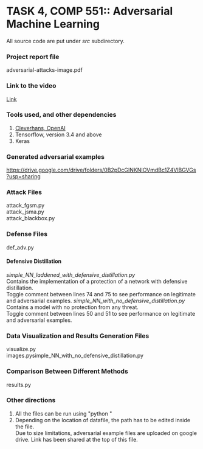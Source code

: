 # TASK 4, COMP 551:: Adversarial Machine Learning
All source code are put under *src* subdirectory.

### Project report file
adversarial-attacks-image.pdf

### Link to the video
[Link](https://www.youtube.com/watch?v=f_g79JxyPjI)

### Tools used, and other dependencies
1. [Cleverhans, OpenAI](https://github.com/openai/cleverhans)
2. Tensorflow, version 3.4 and above
3. Keras

### Generated adversarial examples
https://drive.google.com/drive/folders/0B2pDcGINKNIOVmdBc1Z4VlBGVGs?usp=sharing

### Attack Files
attack_fgsm.py  
attack_jsma.py  
attack_blackbox.py  

### Defense Files
def_adv.py

#### Defensive Distillation
*simple_NN_laddened_with_defensive_distillation.py*  
	Contains the implementation of a protection of a network with defensive distillation.  
	Toggle comment between lines 74 and 75 to see performance on legitimate and adversarial examples.
*simple_NN_with_no_defensive_distillation.py*  
	Contains a model with no protection from any threat.  
	Toggle comment between lines 50 and 51 to see performance on legitimate and adversarial examples.

### Data Visualization and Results Generation Files
visualize.py  
images.pysimple_NN_with_no_defensive_distillation.py  

### Comparison Between Different Methods
results.py

### Other directions
1) All the files can be run using "python <filename>"
2) Depending on the location of datafile, the path has to be edited inside the file.  
Due to size limitations, adversarial example files are uploaded on google drive. Link has been shared at the top of this file.
